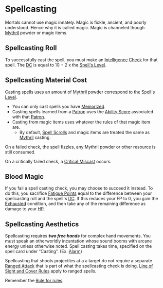 # Spellcasting

Mortals cannot use magic innately. Magic is fickle, ancient, and poorly understood. Hence why it is called magic. Magic is channeled though [Mythril](Mythril.md) powder or magic items.

## Spellcasting Roll
To successfully cast the spell, you must make an [Intelligence](../Player%20Characters/Chosen%20Statistics/Intelligence.md) [Check](../Game%20Procedures/Check.md) for that spell.
	The [DC](../Game%20Procedures/DC.md) is equal to 10 + 2 x the [Spell's Level](Spell%20Levels.md). 
## Spellcasting Material Cost
Casting spells uses an amount of [Mythril](Mythril.md) powder correspond to the [Spell's Level](Spell%20Levels.md).
- You can only cast spells you have [Memorized](Spell%20Memorization.md).
- Casting spells learned from a [Patron](Spells/Patrons/Patron.md) uses the [Ability Score](../Player%20Characters/Chosen%20Statistics/Ability%20Scores.md) associated with that [Patron](Spells/Patrons/Patron.md).
- Casting from magic items uses whatever the rules of that magic item are. 
	- By default, [Spell Scrolls](Spell%20Scrolls.md) and magic items are treated the same as [Mythril](Mythril.md) casting.

On a failed check, the spell fizzles, any Mythril powder or other resource is still consumed.

On a critically failed check, a [Critical Miscast](../Game%20Procedures/Dice%20Rolls/Critical%20Miscast.md) occurs.
## Blood Magic
If you fail a spell casting check, you may choose to succeed it instead. 
	To do this, you sacrifice [Fatigue Points](../Player%20Characters/Derived%20Statistics/Fatigue%20Points.md) equal to the difference between your spellcasting roll and the spell's [DC](../Game%20Procedures/DC.md). If this reduces your FP to 0, you gain the [Exhausted](../Conditions/Exhausted.md) condition, and then take any of the remaining difference as damage to your [HP](../Player%20Characters/Derived%20Statistics/Health%20Points.md).
## Spellcasting Aesthetics
Spellcasting requires ***two free hands*** for complex hand movements. You must speak an otherworldly incantation whose sound booms with arcane energy unless otherwise noted. Spell casting takes time, specified on the spell card under “Casting”. (Ex. [Alarm](Spells/Mythril%20Spells/Level%201/Alarm.md))

Spellcasting that shoots projectiles at a a target do not require a separate [Ranged Attack](../Game%20Procedures/Ranged%20Attack.md) that is part of what the spellcasting check is doing. [Line of Sight and Cover Rules](../Game%20Procedures/Ranged%20Attack.md#Line%20of%20Sight%20and%20Cover%20Rules) apply to ranged spells.

Remember the [Rule for rules](../Foreword/Rule%20for%20rules.md).
